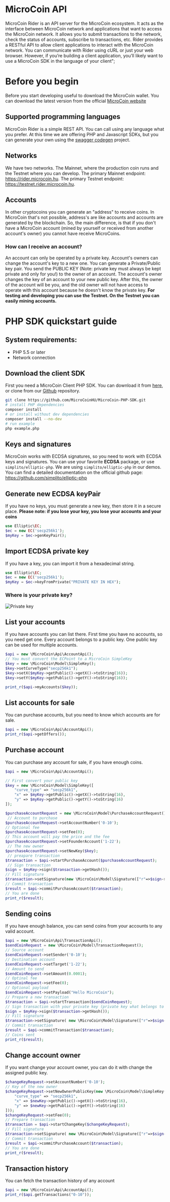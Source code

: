 # MicroCoin API
MicroCoin Rider is an API server for the MicroCoin ecosystem.
It acts as the interface between MicroCoin network and applications that want to access the MicroCoin network.
It allows you to submit transactions to the network, check the status of accounts, subscribe to transactions, etc.
Rider provides a RESTful API to allow client applications to interact with the MicroCoin network.
You can communicate with Rider using cURL or just your web browser. However, if you’re building a client application, you’ll likely want to use a MicroCoin SDK in the language of your client";

# Before you begin
Before you start developing useful to download the MicroCoin wallet. You can download the latest version from
the official [MicroCoin website](https://microcoin.hu)

## Supported programming languages
MicroCoin Rider is a simple REST API. You can call using any language what you prefer.
At this time we are offering PHP and Javascript SDKs, but you can generate your own using the [swagger codegen](https://github.com/swagger-api/swagger-codegen) project.

## Networks
We have two networks.
The Mainnet, where the production coin runs and the Testnet where you can develop.
The primary Mainnet endpoint: https://rider.microcoin.hu.
The primary Testnet endpoint: https://testnet.rider.microcoin.hu.

## Accounts
In other cryptocoins you can generate an "address" to receive coins.
In MicroCoin that's not possible, address's are like accounts and accounts are generated by the blockchain.
So, the main difference, is that if you don't have a MicroCoin account (mined by yourself or received from another account's owner) you cannot have receive MicroCoins.

### How can I receive an account?
An account can only be operated by a private key. Account's owners can change the account's key to a new one.
You can generate a Private/Public key pair. You send the PUBLIC KEY (Note: private key must always be kept private and only for you!) to the owner of an account.
The account's owner changes the key of an account to your new public key.
After this, the owner of the account will be you, and the old owner will not have access to operate with this account because he doesn't know the private key.
**For testing and developing you can use the Testnet. On the Testnet you can easily mining accounts.**

# PHP SDK quickstart guide

## System requirements:
* PHP 5.5 or later
* Network connection

## Download the client SDK
First you need a MicroCoin Client PHP SDK.
You can download it from [here](https://github.com/MicroCoinHU/MicroCoin-PHP-SDK/releases), or clone from our [Github](https://github.com/MicroCoinHU/MicroCoin-PHP-SDK) repository.
```bash
git clone https://github.com/MicroCoinHU/MicroCoin-PHP-SDK.git
# install PHP dependencies
composer install
# or install without dev dependencies
composer install --no-dev
# run example
php example.php
```
## Keys and signatures
MicroCoin works with ECDSA signatures, so you need to work with ECDSA keys and signatures.
You can use your favorite **ECDSA** package, or use `simplito/elliptic-php`. We are using `simplito/elliptic-php` in our demos.
You can find a detailed documentation on the official github page: https://github.com/simplito/elliptic-php

## Generate new ECDSA keyPair
If you have no keys, you must generate a new key, then store it in a secure place.
**Please note: if you lose your key, you lose your accounts and your coins**
```php
use Elliptic\EC;
$ec = new EC('secp256k1');
$myKey = $ec->genKeyPair();
```
## Import ECDSA private key
If you have a key, you can import it from a hexadecimal string.
```php
use Elliptic\EC;
$ec = new EC('secp256k1');
$myKey = $ec->keyFromPrivate("PRIVATE KEY IN HEX");
```
### Where is your private key?

![Private key](/img/privkey.png)

## List your accounts
If you have accounts you can list there. First time you have no accounts, so you need get one.
Every account belongs to a public key. One public key can be used for multiple accounts.
```php
$api = new \MicroCoin\Api\AccountApi();
// You must convert the ECPoint to a MicroCoin SimpleKey
$key = new \MicroCoin\Model\SimpleKey();
$key->setCurveType("secp256k1");
$key->setX($myKey->getPublic()->getX()->toString(16));
$key->setY($myKey->getPublic()->getY()->toString(16));

print_r($api->myAccounts($key));
```
## List accounts for sale
You can purchase accounts, but you need to know which accounts are for sale.
```php
$api = new \MicroCoin\Api\AccountApi();
print_r($api->getOffers());
```

## Purchase account
You can purchase any account for sale, if you have enough coins.
```php
$api = new \MicroCoin\Api\AccountApi();

// First convert your public key
$key = new \MicroCoin\Model\SimpleKey([
    "curve_type" => "secp256k1",
    "x" => $myKey->getPublic()->getX()->toString(16),
    "y" => $myKey->getPublic()->getY()->toString(16)
]);

$purchaseAccountRequest = new \MicroCoin\Model\PurchaseAccountRequest();
 // Account to purchase
$purchaseAccountRequest->setAccountNumber('0-10');
// Optional fee
$purchaseAccountRequest->setFee(0);
// This account will pay the price and the fee
$purchaseAccountRequest->setFounderAccount('1-22'); 
 // The new owner
$purchaseAccountRequest->setNewKey($key);
 // preapare transaction
$transaction = $api->startPurchaseAccount($purchaseAccountRequest);
 // Sign transaction
$sign = $myKey->sign($transaction->getHash());
// Fill signature
$transaction->setSignature(new \MicroCoin\Model\Signature(["r"=>$sign->r->toString(16), "s"=>$sign->r->toString(16)]));
// Commit transaction
$result = $api->commitPurchaseAccount($transaction);
// You are done
print_r($result);

```

## Sending coins
If you have enough balance, you can send coins from your accounts to any valid account.
```php
$api = new \MicroCoin\Api\TransactionApi();
$sendCoinRequest = new \MicroCoin\Model\TransactionRequest();
// Source account
$sendCoinRequest->setSender('0-10');
// Destination account
$sendCoinRequest->setTarget('1-22');
// Amount to send
$sendCoinRequest->setAmount(0.0001);
// Optinal fee
$sendCoinRequest->setFee(0);
// Optional payload
$sendCoinRequest->setPayload("Hello MicroCoin");
// Prepare a new transaction
$transaction = $api->startTransaction($sendCoinRequest);
// Sign transaction with your private key (private key what belongs to the sender account)
$sign = $myKey->sign($transaction->getHash());
// Fill signature
$transaction->setSignature( new \MicroCoin\Model\Signature(["r"=>$sign->r->toString(16), "s"=>$sign->r->toString(16)]) );
// Commit transaction
$result = $api->commitTransaction($transaction);
// Coins sent
print_r($result);
```
## Change account owner
If you want change your account owner, you can do it with change the assigned public key.
```php
$changeKeyRequest->setAccountNumber('0-10');
// Key of the new owner
$changeKeyRequest->setNewOwnerPublicKey(new \MicroCoin\Model\SimpleKey([
    "curve_type" => "secp256k1",
    "x" => $newKey->getPublic()->getX()->toString(16),
    "y" => $newKey->getPublic()->getY()->toString(16)
]));
$changeKeyRequest->setFee(0);
// Prepare transaction
$transaction = $api->startChangeKey($changeKeyRequest);
// Fill signature
$transaction->setSignature( new \MicroCoin\Model\Signature(["r"=>$sign->r->toString(16), "s"=>$sign->r->toString(16)]) );
// Commit transaction
$result = $api->commitPurchaseAccount($transaction);
// You are done
print_r($result);
```
## Transaction history
You can fetch the transaction history of any account
```php
$api = new \MicroCoin\Api\AccountApi();
print_r($api.getTransactions("0-10"));
```
